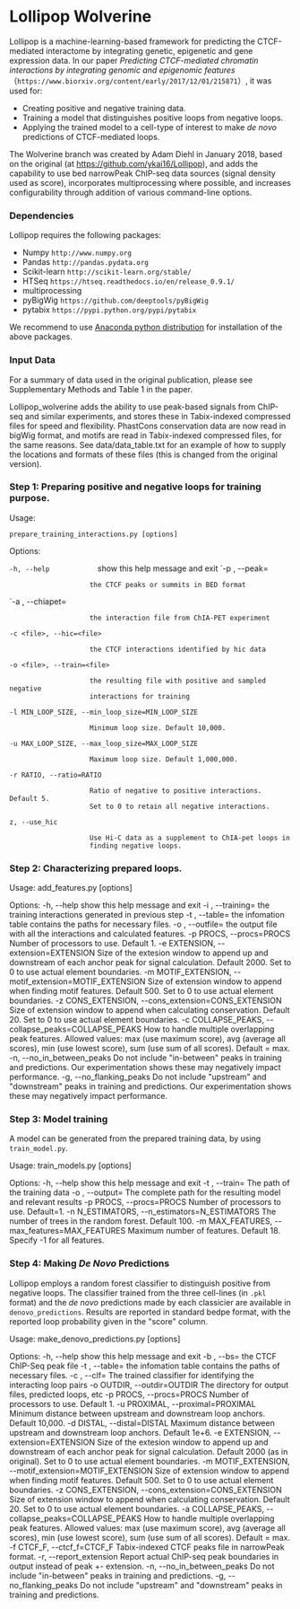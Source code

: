 # Lollipop Wolverine

Lollipop is a machine-learning-based framework for predicting the CTCF-mediated interactome by integrating genetic, epigenetic and gene expression data. In our paper *Predicting CTCF-mediated chromatin interactions by integrating genomic and epigenomic features*（`https://www.biorxiv.org/content/early/2017/12/01/215871`）, it was used for:

* Creating positive and negative training data.
* Training a model that distinguishes positive loops from negative loops.
* Applying the trained model to a cell-type of interest to make *de novo* predictions of CTCF-mediated loops. 

The Wolverine branch was created by Adam Diehl in January 2018, based on the original (at https://github.com/ykai16/Lollipop), and adds the capability to use bed narrowPeak ChIP-seq data sources (signal density used as score), incorporates multiprocessing where possible, and increases configurability through addition of various command-line options.

### Dependencies
Lollipop requires the following packages:


* Numpy `http://www.numpy.org`
* Pandas `http://pandas.pydata.org`
* Scikit-learn `http://scikit-learn.org/stable/`
* HTSeq `https://htseq.readthedocs.io/en/release_0.9.1/`
* multiprocessing
* pyBigWig `https://github.com/deeptools/pyBigWig`
* pytabix `https://pypi.python.org/pypi/pytabix`

We recommend to use [Anaconda python distribution](https://www.anaconda.com/what-is-anaconda/) for installation of the above packages.


### Input Data

For a summary of data used in the original publication, please see Supplementary Methods and Table 1 in the paper.

Lollipop_wolverine adds the ability to use peak-based signals from ChIP-seq and similar experiments, and stores these in Tabix-indexed compressed files for speed and flexibility. PhastCons conservation data are now read in bigWig format, and motifs are read in Tabix-indexed compressed files, for the same reasons. See data/data_table.txt for an example of how to supply the locations and formats of these files (this is changed from the original version).


### Step 1: Preparing positive and negative loops for training purpose.

Usage:

`prepare_training_interactions.py [options]`

Options:

  `-h, --help            `show this help message and exit
  `-p <file>, --peak=<file>
  
                        the CTCF peaks or summits in BED format
  `-a <file>, --chiapet=<file>
  
                        the interaction file from ChIA-PET experiment
  `-c <file>, --hic=<file>`
  
                        the CTCF interactions identified by hic data
  `-o <file>, --train=<file>`
  
                        the resulting file with positive and sampled negative
                        interactions for training
			
  `-l MIN_LOOP_SIZE, --min_loop_size=MIN_LOOP_SIZE`
  
                        Minimum loop size. Default 10,000.
			
  `-u MAX_LOOP_SIZE, --max_loop_size=MAX_LOOP_SIZE`
  
                        Maximum loop size. Default 1,000,000.
			
  `-r RATIO, --ratio=RATIO`
  
                        Ratio of negative to positive interactions. Default 5.
                        Set to 0 to retain all negative interactions.
			
  `z, --use_hic`
  
                        Use Hi-C data as a supplement to ChIA-pet loops in
                        finding negative loops.
																															  
### Step 2: Characterizing prepared loops.

Usage: add_features.py [options]

Options:
  -h, --help            show this help message and exit
  -i <file>, --training=<file>
                        the training interactions generated in previous step
  -t <file>, --table=<file>
                        the infomation table contains the paths for necessary
                        files.
  -o <file>, --outfile=<file>
                        the output file with all the interactions and
                        calculated features.
  -p PROCS, --procs=PROCS
                        Number of processors to use. Default 1.
  -e EXTENSION, --extension=EXTENSION
                        Size of the extesion window to append up and
                        downstream of each anchor peak for signal calculation.
                        Default 2000. Set to 0 to use actual element
                        boundaries.
  -m MOTIF_EXTENSION, --motif_extension=MOTIF_EXTENSION
                        Size of extension window to append when finding motif
                        features. Default 500. Set to 0 to use actual element
                        boundaries.
  -z CONS_EXTENSION, --cons_extension=CONS_EXTENSION
                        Size of extension window to append when calculating
                        conservation. Default 20. Set to 0 to use actual
                        element boundaries.
  -c COLLAPSE_PEAKS, --collapse_peaks=COLLAPSE_PEAKS
                        How to handle multiple overlapping peak features.
                        Allowed values: max (use maximum score), avg (average
                        all scores), min (use lowest score), sum (use sum of
                        all scores). Default = max.
  -n, --no_in_between_peaks
                        Do not include "in-between" peaks in training and
                        predictions. Our experimentation shows these may
			negatively impact performance.
  -g, --no_flanking_peaks
                        Do not include "upstream" and "downstream" peaks in
                        training and predictions. Our experimentation shows
			these may negatively impact performance.


### Step 3: Model training

A model can be generated from the prepared training data, by using `train_model.py`.

Usage: train_models.py [options]

Options:
  -h, --help            show this help message and exit
  -t <file>, --train=<file>
                        The path of the training data
  -o <file>, --output=<file>
                        The complete path for the resulting model and relevant
                        results
  -p PROCS, --procs=PROCS
                        Number of processors to use. Default=1.
  -n N_ESTIMATORS, --n_estimators=N_ESTIMATORS
                        The number of trees in the random forest. Default 100.
  -m MAX_FEATURES, --max_features=MAX_FEATURES
                        Maximum number of features. Default 18. Specify -1 for
                        all features.


### Step 4: Making *De Novo* Predictions

Lollipop employs a random forest classifier to distinguish positive from negative loops. The classifier trained from the three cell-lines (in `.pkl` format) and the *de novo* predictions made by each classicier are available in `denovo_predictions`. Results are reported in standard bedpe format, with the reported loop probability given in the "score" column.


Usage: make_denovo_predictions.py [options]

Options:
  -h, --help            show this help message and exit
  -b <file>, --bs=<file>
                        the CTCF ChIP-Seq peak file
  -t <file>, --table=<file>
                        the infomation table contains the paths of necessary
                        files.
  -c <file>, --clf=<file>
                        The trained classifier for identifying the interacting
                        loop pairs
  -o OUTDIR, --outdir=OUTDIR
                        The directory for output files, predicted loops, etc
  -p PROCS, --procs=PROCS
                        Number of processors to use. Default 1.
  -u PROXIMAL, --proximal=PROXIMAL
                        Minimum distance between upstream and downstream loop
                        anchors. Default 10,000.
  -d DISTAL, --distal=DISTAL
                        Maximum distance between upstream and downstream loop
                        anchors. Default 1e+6.
  -e EXTENSION, --extension=EXTENSION
                        Size of the extesion window to append up and
                        downstream of each anchor peak for signal calculation.
                        Default 2000 (as in original). Set to 0 to use actual
                        element boundaries.
  -m MOTIF_EXTENSION, --motif_extension=MOTIF_EXTENSION
                        Size of extension window to append when finding motif
                        features. Default 500. Set to 0 to use actual element
                        boundaries.
  -z CONS_EXTENSION, --cons_extension=CONS_EXTENSION
                        Size of extension window to append when calculating
                        conservation. Default 20. Set to 0 to use actual
                        element boundaries.
  -a COLLAPSE_PEAKS, --collapse_peaks=COLLAPSE_PEAKS
                        How to handle multiple overlapping peak features.
                        Allowed values: max (use maximum score), avg (average
                        all scores), min (use lowest score), sum (use sum of
                        all scores). Default = max.
  -f CTCF_F, --ctcf_f=CTCF_F
                        Tabix-indexed CTCF peaks file in narrowPeak format.
  -r, --report_extension
                        Report actual ChIP-seq peak boundaries in output
                        instead of peak +- extension.
  -n, --no_in_between_peaks
                        Do not include "in-between" peaks in training and
                        predictions.
  -g, --no_flanking_peaks
                        Do not include "upstream" and "downstream" peaks in
                        training and predictions.
